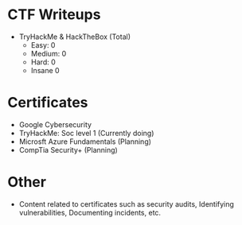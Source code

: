 # CTF Writeups
- TryHackMe & HackTheBox (Total)
    - Easy: 0
    - Medium: 0
    - Hard: 0
    - Insane 0

# Certificates
- Google Cybersecurity
- TryHackMe: Soc level 1 (Currently doing)
- Microsft Azure Fundamentals (Planning)
- CompTia Security+ (Planning)

# Other
- Content related to certificates such as security audits, Identifying vulnerabilities, Documenting incidents, etc.
